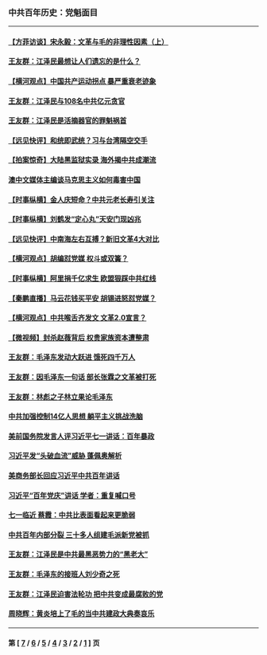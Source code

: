 ### 中共百年历史：党魁面目
---
#### [【方菲访谈】宋永毅：文革与毛的非理性因素（上）](../../pages/nf1176107/n13469956.md?05290430) 
#### [王友群：江泽民最想让人们遗忘的是什么？](../../pages/nf1176107/n13408949.md?05290430) 
#### [【横河观点】中国共产运动拐点 暴严重衰老迹象](../../pages/nf1176107/n13388333.md?05290430) 
#### [王友群：江泽民与108名中共亿元贪官](../../pages/nf1176107/n13352358.md?05290430) 
#### [王友群：江泽民是活摘器官的罪魁祸首](../../pages/nf1176107/n13336903.md?05290430) 
#### [【远见快评】和统即武统？习与台湾隔空交手](../../pages/nf1176107/n13297739.md?05290430) 
#### [【拍案惊奇】大陆黑监狱实录 海外揭中共成潮流](../../pages/nf1176107/n13288853.md?05290430) 
#### [澳中文媒体主编谈马克思主义如何毒害中国](../../pages/nf1176107/n13257387.md?05290430) 
#### [【时事纵横】金人庆短命？中共元老长寿引关注](../../pages/nf1176107/n13217934.md?05290430) 
#### [【时事纵横】刘鹤发“定心丸”天安门现凶兆](../../pages/nf1176107/n13215416.md?05290430) 
#### [【远见快评】中南海左右互搏？新旧文革4大对比](../../pages/nf1176107/n13214745.md?05290430) 
#### [【横河观点】胡编怼党媒 权斗或双簧？](../../pages/nf1176107/n13210864.md?05290430) 
#### [【时事纵横】阿里捐千亿求生 欧盟狠踩中共红线](../../pages/nf1176107/n13206431.md?05290430) 
#### [【秦鹏直播】马云花钱买平安 胡锡进怒怼党媒？](../../pages/nf1176107/n13206392.md?05290430) 
#### [【横河观点】中共喉舌齐发文 文革2.0宣言？](../../pages/nf1176107/n13201248.md?05290430) 
#### [【微视频】封杀赵薇背后 权贵家族资本遭整肃](../../pages/nf1176107/n13197798.md?05290430) 
#### [王友群：毛泽东发动大跃进 饿死四千万人](../../pages/nf1176107/n13177158.md?05290430) 
#### [王友群：因毛泽东一句话 部长张霖之文革被打死](../../pages/nf1176107/n13161711.md?05290430) 
#### [王友群：林彪之子林立果论毛泽东](../../pages/nf1176107/n13128622.md?05290430) 
#### [中共加强控制14亿人思想 躺平主义挑战洗脑](../../pages/nf1176107/n13094299.md?05290430) 
#### [美前国务院发言人评习近平七一讲话：百年暴政](../../pages/nf1176107/n13066986.md?05290430) 
#### [习近平发“头破血流”威胁 蓬佩奥解析](../../pages/nf1176107/n13063604.md?05290430) 
#### [美商务部长回应习近平中共百年讲话](../../pages/nf1176107/n13062903.md?05290430) 
#### [习近平“百年党庆”讲话 学者：重复喊口号](../../pages/nf1176107/n13061411.md?05290430) 
#### [七一临近 蔡霞：中共比表面看起来更脆弱](../../pages/nf1176107/n13056418.md?05290430) 
#### [中共百年内部分裂 三十多人组建毛派新党被抓](../../pages/nf1176107/n13044023.md?05290430) 
#### [王友群：江泽民是中共最黑恶势力的“黑老大”](../../pages/nf1176107/n13022180.md?05290430) 
#### [王友群：毛泽东的接班人刘少奇之死](../../pages/nf1176107/n12991772.md?05290430) 
#### [王友群：江泽民迫害法轮功 把中共变成最腐败的党](../../pages/nf1176107/n12947347.md?05290430) 
#### [周晓辉：黄炎培上了毛的当中共建政大典奏哀乐](../../pages/nf1176107/n12942780.md?05290430) 

---
#### 第 [ [7](./7.md?05290430) / [6](./6.md?05290430) / [5](./5.md?05290430) / [4](./4.md?05290430) / [3](./3.md?05290430) / [2](./2.md?05290430) / [1](./1.md?05290430) ] 页

